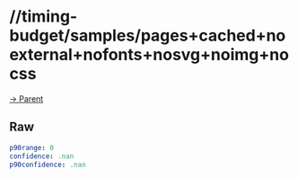 
# //timing-budget/samples/pages+cached+noexternal+nofonts+nosvg+noimg+nocss

[→ Parent](../..)


## Raw


```yaml
p90range: 0
confidence: .nan
p90confidence: .nan

```

